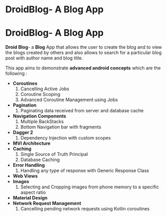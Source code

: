 <h1>DroidBlog- A Blog App</h1>

# DroidBlog- A Blog App
**Droid Blog**- a **Blog** App that allows the user to create the blog and to view the blogs created by others and also allows to search for a particular blog post with author name and blog title. 

This app aims to demonstrate **advanced android concepts** which are the following :

* **Coroutines**
  1. Cancelling Active Jobs
  2. Coroutine Scoping
  3. Advanced Coroutine Management using Jobs
* **Pagination**
  1. Paginating data received from server and database cache
* **Navigation Components**
  1. Multiple BackStacks
  2. Bottom Navigation bar with fragments
* **Dagger 2**
  1. Dependency Injection with custom scopes
* **MVI Architecture**
* **Caching**
  1. Single Source of Truth Principal
  2. Database Caching
* **Error Handling**
  1. Handling any type of response with Generic Response Class
* **Web Views**
* **Images**
  1. Selecting and Cropping images from phone memory to a specific aspect ratio
* **Material Design**
* **Network Request Management**
  1. Cancelling pending network requests using Kotlin coroutines

